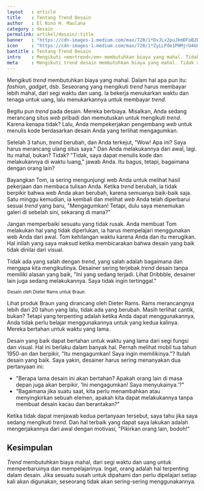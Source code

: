 ```yaml
---
layout   : article
title    : Tentang Trend Desain
author   : El Nino H. Maulana
category : desain
permalink: artikel/desain/:title
banner   : "https://cdn-images-1.medium.com/max/720/1*DvJLx2puJkmDFoB2Bk_1FA.png"
icon     : "https://cdn-images-1.medium.com/max/720/1*ZyLLPde1P0MjrU4GKTSNdQ.png"
bantitle : Tentang Trend Desain
intro    : Mengikuti <em>trend</em> membutuhkan biaya yang mahal. Tidak ada yang salah dengan <em>trend</em>, yang salah adalah bagaimana dan mengapa kita mengikutinya.
meta     : Mengikuti trend desain membutuhkan biaya yang mahal. Tidak ada yang salah dengan trend desain, yang salah adalah bagaimana dan mengapa kita mengikutinya.
---
```


Mengikuti *trend* membutuhkan biaya yang mahal. Dalam hal apa pun itu: *fashion*, *gadget*, dsb. Seseorang yang mengikuti *trend* harus membayar lebih mahal, dari segi waktu dan uang. Ia bekerja menukarkan waktu dan tenaga untuk uang, lalu menukarkannya untuk membayar *trend*.

Begitu pun *trend* pada desain. Mereka berbiaya. Misalkan, Anda sedang merancang situs *web* pribadi dan memutuskan untuk mengikuti *trend*. Karena kenapa tidak? Lalu, Anda mempekerjakan pengembang *web* untuk menulis kode berdasarkan desain Anda yang terlihat mengagumkan.

Setelah 3 tahun, *trend* berubah, dan Anda terkejut, "Wow! Apa ini? Saya harus merancang ulang situs saya." Dan Anda melakukannya dari awal, lagi. Itu mahal, bukan? Tidak? "Tidak, saya dapat menulis kode dan melakukannya di waktu luang," jawab Anda. Itu bagus, tetapi, bagaimana dengan orang lain?

Bayangkan Tom, ia sering mengunjungi web Anda untuk melihat hasil pekerjaan dan membaca tulisan Anda. Ketika *trend* berubah, ia tidak berpikir bahwa web Anda akan berubah, karena semuanya baik-baik saja. Satu minggu kemudian, ia kembali dan melihat *web* Anda telah diperbarui sesuai *trend* yang baru, "Mengagumkan! Tetapi, dulu saya menemukan galeri di sebelah sini, sekarang di mana?"

Jangan memperbaiki sesuatu yang tidak rusak. Anda membuat Tom melakukan hal yang tidak diperlukan, ia harus mempelajari menggunakan web Anda dari awal. Tom kehilangan waktu karena Anda dan itu merugikan. Hal inilah yang saya maksud ketika membicarakan bahwa desain yang baik tidak dinilai dari visual.

Tidak ada yang salah dengan *trend*, yang salah adalah bagaimana dan mengapa kita mengikutinya. Desainer sering terjebak *trend* desain tanpa memiliki alasan yang baik, "Ini yang sedang terjadi. Lihat Dribbble, desainer lain juga sedang melakukannya. Saya tidak ingin tertinggal."

<img src="data:image/png;base64,R0lGODlhAQABAAD/ACwAAAAAAQABAAACADs=" data-src="https://cdn-images-1.medium.com/max/720/1*HRIDwbXF76Kpd1PcYYMtKQ.jpeg" alt="Desain oleh Dieter Rams untuk Braun." title="Desain oleh Dieter Rams untuk Braun."><small class="site-article__caption">Desain oleh Dieter Rams untuk Braun.</small>

Lihat produk Braun yang dirancang oleh Dieter Rams. Rams merancangnya lebih dari 20 tahun yang lalu, tidak ada yang berubah. Masih terlihat cantik, bukan? Tetapi yang terpenting adalah ketika Anda dapat menggunakannya, Anda tidak perlu belajar menggunakannya untuk yang kedua kalinya. Mereka bertahan untuk waktu yang lama.

Desain yang baik dapat bertahan untuk waktu yang lama dari segi fungsi dan visual. Hal ini berlaku dalam banyak hal. Pernah melihat mobil tua tahun 1950-an dan berpikir, "Itu mengagumkan! Saya ingin memilikinya."? Itulah desain yang baik. Saya yakin, desainer harus sering menanyakan dua pertanyaan ini:

* "Berapa lama desain ini akan bertahan? Apakah orang lain di masa depan juga akan berpikir, 'Ini mengagumkan! Saya menyukainya.'?"
* "Bagaimana jika suatu saat, kita perlu menambahkan atau menyingkirkan sebuah elemen, apakah kita dapat melakukannya tanpa membuat desain kacau dan berantakan?"

Ketika tidak dapat menjawab kedua pertanyaan tersebut, saya tahu jika saya sedang mengikuti *trend*. Dan hal terbaik yang dapat saya lakukan adalah mengerjakannya dari awal dengan motivasi, "Pikirkan orang lain, bodoh!"

## Kesimpulan

*Trend* membutuhkan biaya mahal, dari segi waktu dan uang untuk memperbaruinya dan mempelajarinya. Ingat, orang adalah hal terpenting dalam desain. Jika sesuatu susah untuk dipahami dan perlu dipelajari setiap kali akan digunakan, seseorang tidak akan sering-sering menggunakannya.
